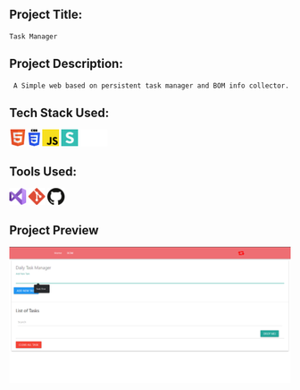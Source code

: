 ## Project Title:

    Task Manager

## Project Description:

     A Simple web based on persistent task manager and BOM info collector.

## Tech Stack Used:

<span> 
<img src="https://raw.githubusercontent.com/thomasalemayehu/Dice-Game/main/assets/readmefiles/html.png" height=30>
<img src="https://raw.githubusercontent.com/thomasalemayehu/Dice-Game/main/assets/readmefiles/css-3.svg" height=30>
<img src="https://raw.githubusercontent.com/thomasalemayehu/Dice-Game/main/assets/readmefiles/javascript.svg" height=30>
<img src="https://raw.githubusercontent.com/thomasalemayehu/Calculator/main/assets/readmefiles/semantic-ui.svg" height=30>
<img src="https://raw.githubusercontent.com/thomasalemayehu/Dice-Game/main/assets/readmefiles/markdown.svg" height=30>
</span>

## Tools Used:

<span> 
<img src="https://raw.githubusercontent.com/thomasalemayehu/Dice-Game/main/assets/readmefiles/visual-studio.svg" height=30>
<img src="https://raw.githubusercontent.com/thomasalemayehu/Dice-Game/main/assets/readmefiles/git-icon.svg" height=30>
<img src="https://raw.githubusercontent.com/thomasalemayehu/Dice-Game/main/assets/readmefiles/github-icon.svg" height=30>
</span>

## Project Preview

![Preview, Task Manager](https://raw.githubusercontent.com/thomasalemayehu/Task-Manager/main/assets/readmefiles/img.png)
